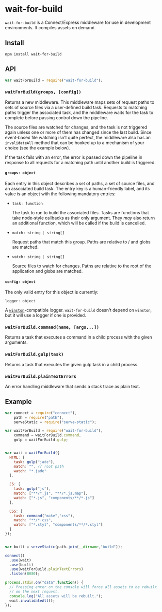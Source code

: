 # wait-for-build

`wait-for-build` is a Connect/Express middleware for use in development
environments. It compiles assets on demand.


## Install

```
npm install wait-for-build
```

## API

```js
var waitForBuild = require("wait-for-build");
```

### `waitForBuild(groups, [config])`

Returns a new middleware. This middleware maps sets of request paths to
sets of source files via a user-defined build task. Requests to matching
paths trigger the associated task, and the middleware waits for the task
to complete before passing control down the pipeline.

The source files are watched for changes, and the task is not triggered
again unless one or more of them has changed since the last build. Since
event-based file watching isn't quite perfect, the middleware also has
an `invalidateAll` method that can be hooked up to a mechanism of your
choice (see the example below).

If the task fails with an error, the error is passed down the pipeline
in response to all requests for a matching path until another build is
triggered.

#### `groups: object`

Each entry in this object describes a set of paths, a set of source
files, and an associated build task. The entry key is a human-friendly
label, and its value is an object with the following mandatory entries:

* `task: function`

  The task to run to build the associated files. Tasks are functions
  that take node-style callbacks as their only argument. They *may* also
  return an additional function, which will be called if the build is
  cancelled.

* `match: string | string[]`

  Request paths that match this group. Paths are relative to / and globs
  are matched.

* `watch: string | string[]`

  Source files to watch for changes. Paths are relative to the root of
  the application and globs are matched.

#### `config: object`

The only valid entry for this object is currently:

`logger: object`

A [`winston`](https://github.com/flatiron/winston)-compatible logger.
`wait-for-build` doesn't depend on `winston`, but it will use a logger
if one is provided.


### `waitForBuild.command(name, [args...])`

Returns a task that executes a command in a child process with the given
arguments.


### `waitForBuild.gulp(task)`

Returns a task that executes the given gulp task in a child process.


### `waitForBuild.plainTextErrors`

An error handling middleware that sends a stack trace as plain text.


## Example

```js
var connect = require("connect"),
    path = require("path"),
    serveStatic = require("serve-static");

var waitForBuild = require("wait-for-build"),
    command = waitForBuild.command,
    gulp = waitForBuild.gulp;


var wait = waitForBuild({
  HTML: {
    task: gulp("jade"),
    match: "", // root path
    watch: "*.jade"
  },

  JS: {
    task: gulp("js"),
    match: ["**/*.js", "**/*.js.map"],
    watch: ["*.js", "components/**/*.js"]
  },

  CSS: {
    task: command("make","css"),
    match: "**/*.css",
    watch: ["*.styl", "components/**/*.styl"]
  }
});


var built = serveStatic(path.join(__dirname,"build"));

connect()
  .use(wait)
  .use(built)
  .use(waitForBuild.plainTextErrors)
  .listen(8080);

process.stdin.on("data",function() {
  // Pressing enter on the console will force all assets to be rebuilt
  // on the next request.
  console.log("All assets will be rebuilt.");
  wait.invalidateAll();
});
```

